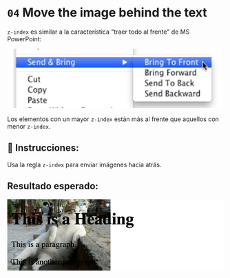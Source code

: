 # `04` Move the image behind the text

`z-index` es similar a la característica "traer todo al frente" de MS PowerPoint:

![z-index](../../.learn/assets/f4hm3qp.png?raw=true)

Los elementos con un mayor `z-index` están más al frente que aquellos con menor `z-index`.

## 📝 Instrucciones:

Usa la regla `z-index` para enviar imágenes hacia atrás.

## Resultado esperado:

![04-Move-image-behind-the-text](../../.learn/assets/z-index.png?raw=true)